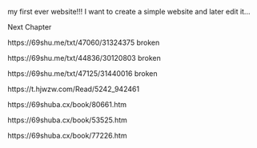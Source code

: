  my first ever website!!!
I want to create a simple website and later edit it... 





Next Chapter
<p>https://69shu.me/txt/47060/31324375 broken </p>
<p>https://69shu.me/txt/44836/30120803 broken </p>
<p>https://69shu.me/txt/47125/31440016 broken </p>

<p>https://t.hjwzw.com/Read/5242_942461</p>

<p>https://69shuba.cx/book/80661.htm</p>
<p>https://69shuba.cx/book/53525.htm</p>
<p>https://69shuba.cx/book/77226.htm</p>
